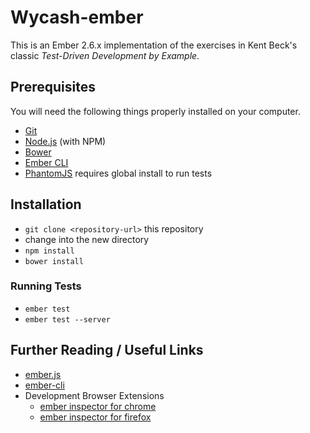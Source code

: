 # Wycash-ember

This is an Ember 2.6.x implementation of the exercises in Kent Beck's classic _Test-Driven Development by Example_.

## Prerequisites

You will need the following things properly installed on your computer.

* [Git](http://git-scm.com/)
* [Node.js](http://nodejs.org/) (with NPM)
* [Bower](http://bower.io/)
* [Ember CLI](http://ember-cli.com/)
* [PhantomJS](http://phantomjs.org/) requires global install to run tests

## Installation

* `git clone <repository-url>` this repository
* change into the new directory
* `npm install`
* `bower install`

### Running Tests

* `ember test`
* `ember test --server`

## Further Reading / Useful Links

* [ember.js](http://emberjs.com/)
* [ember-cli](http://ember-cli.com/)
* Development Browser Extensions
  * [ember inspector for chrome](https://chrome.google.com/webstore/detail/ember-inspector/bmdblncegkenkacieihfhpjfppoconhi)
  * [ember inspector for firefox](https://addons.mozilla.org/en-US/firefox/addon/ember-inspector/)

